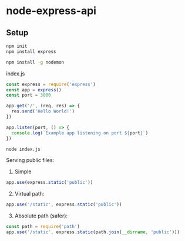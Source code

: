 # node-express-api

## Setup
```sh
npm init
npm install express
```

```sh
npm install -g nodemon
```

index.js
```js
const express = require('express')
const app = express()
const port = 3000

app.get('/', (req, res) => {
  res.send('Hello World!')
})

app.listen(port, () => {
  console.log(`Example app listening on port ${port}`)
})
```

```sh
node index.js
```

Serving public files:
1. Simple
```js
app.use(express.static('public'))
```

2. Virtual path:
```js
app.use('/static', express.static('public'))
```

3. Absolute path (safer):
```js
const path = require('path')
app.use('/static', express.static(path.join(__dirname, 'public')))
```
